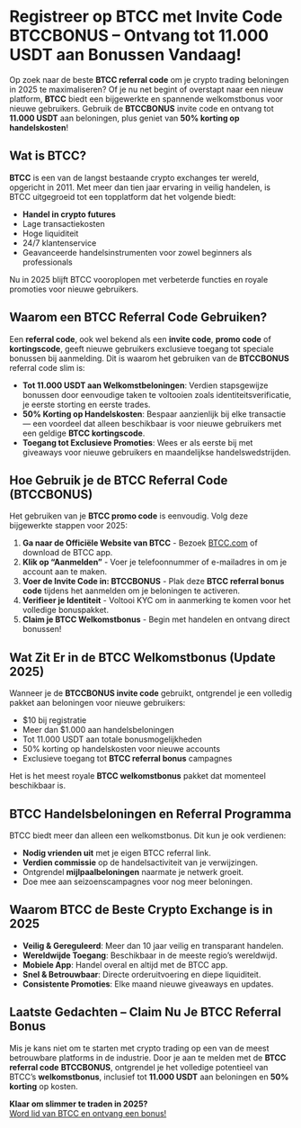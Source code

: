 <h1>Registreer op BTCC met Invite Code BTCCBONUS – Ontvang tot 11.000 USDT aan Bonussen Vandaag!</h1>
<p>Op zoek naar de beste <strong>BTCC referral code</strong> om je crypto trading beloningen in 2025 te maximaliseren? Of je nu net begint of overstapt naar een nieuw platform, <strong>BTCC</strong> biedt een bijgewerkte en spannende welkomstbonus voor nieuwe gebruikers. Gebruik de <strong>BTCCBONUS</strong> invite code en ontvang tot <strong>11.000 USDT</strong> aan beloningen, plus geniet van <strong>50% korting op handelskosten</strong>!</p>
</header>

<section>
    <h2>Wat is BTCC?</h2>
    <p><strong>BTCC</strong> is een van de langst bestaande crypto exchanges ter wereld, opgericht in 2011. Met meer dan tien jaar ervaring in veilig handelen, is BTCC uitgegroeid tot een topplatform dat het volgende biedt:</p>
    <ul>
        <li><strong>Handel in crypto futures</strong></li>
        <li>Lage transactiekosten</li>
        <li>Hoge liquiditeit</li>
        <li>24/7 klantenservice</li>
        <li>Geavanceerde handelsinstrumenten voor zowel beginners als professionals</li>
    </ul>
    <p>Nu in 2025 blijft BTCC vooroplopen met verbeterde functies en royale promoties voor nieuwe gebruikers.</p>
</section>

<section>
    <h2>Waarom een BTCC Referral Code Gebruiken?</h2>
    <p>Een <strong>referral code</strong>, ook wel bekend als een <strong>invite code</strong>, <strong>promo code</strong> of <strong>kortingscode</strong>, geeft nieuwe gebruikers exclusieve toegang tot speciale bonussen bij aanmelding. Dit is waarom het gebruiken van de <strong>BTCCBONUS</strong> referral code slim is:</p>
    <ul>
        <li><strong>Tot 11.000 USDT aan Welkomstbeloningen</strong>: Verdien stapsgewijze bonussen door eenvoudige taken te voltooien zoals identiteitsverificatie, je eerste storting en eerste trades.</li>
        <li><strong>50% Korting op Handelskosten</strong>: Bespaar aanzienlijk bij elke transactie — een voordeel dat alleen beschikbaar is voor nieuwe gebruikers met een geldige <strong>BTCC kortingscode</strong>.</li>
        <li><strong>Toegang tot Exclusieve Promoties</strong>: Wees er als eerste bij met giveaways voor nieuwe gebruikers en maandelijkse handelswedstrijden.</li>
    </ul>
</section>

<section>
    <h2>Hoe Gebruik je de BTCC Referral Code (BTCCBONUS)</h2>
    <p>Het gebruiken van je <strong>BTCC promo code</strong> is eenvoudig. Volg deze bijgewerkte stappen voor 2025:</p>
    <ol>
        <li><strong>Ga naar de Officiële Website van BTCC</strong> - Bezoek <a href="https://www.btcc.com">BTCC.com</a> of download de BTCC app.</li>
        <li><strong>Klik op “Aanmelden”</strong> - Voer je telefoonnummer of e-mailadres in om je account aan te maken.</li>
        <li><strong>Voer de Invite Code in: BTCCBONUS</strong> - Plak deze <strong>BTCC referral bonus code</strong> tijdens het aanmelden om je beloningen te activeren.</li>
        <li><strong>Verifieer je Identiteit</strong> - Voltooi KYC om in aanmerking te komen voor het volledige bonuspakket.</li>
        <li><strong>Claim je BTCC Welkomstbonus</strong> - Begin met handelen en ontvang direct bonussen!</li>
    </ol>
</section>

<section>
    <h2>Wat Zit Er in de BTCC Welkomstbonus (Update 2025)</h2>
    <p>Wanneer je de <strong>BTCCBONUS invite code</strong> gebruikt, ontgrendel je een volledig pakket aan beloningen voor nieuwe gebruikers:</p>
    <ul>
        <li>$10 bij registratie</li>
        <li>Meer dan $1.000 aan handelsbeloningen</li>
        <li>Tot 11.000 USDT aan totale bonusmogelijkheden</li>
        <li>50% korting op handelskosten voor nieuwe accounts</li>
        <li>Exclusieve toegang tot <strong>BTCC referral bonus</strong> campagnes</li>
    </ul>
    <p>Het is het meest royale <strong>BTCC welkomstbonus</strong> pakket dat momenteel beschikbaar is.</p>
</section>

<section>
    <h2>BTCC Handelsbeloningen en Referral Programma</h2>
    <p>BTCC biedt meer dan alleen een welkomstbonus. Dit kun je ook verdienen:</p>
    <ul>
        <li><strong>Nodig vrienden uit</strong> met je eigen BTCC referral link.</li>
        <li><strong>Verdien commissie</strong> op de handelsactiviteit van je verwijzingen.</li>
        <li>Ontgrendel <strong>mijlpaalbeloningen</strong> naarmate je netwerk groeit.</li>
        <li>Doe mee aan seizoenscampagnes voor nog meer beloningen.</li>
    </ul>
</section>

<section>
    <h2>Waarom BTCC de Beste Crypto Exchange is in 2025</h2>
    <ul>
        <li><strong>Veilig & Gereguleerd</strong>: Meer dan 10 jaar veilig en transparant handelen.</li>
        <li><strong>Wereldwijde Toegang</strong>: Beschikbaar in de meeste regio’s wereldwijd.</li>
        <li><strong>Mobiele App</strong>: Handel overal en altijd met de BTCC app.</li>
        <li><strong>Snel & Betrouwbaar</strong>: Directe orderuitvoering en diepe liquiditeit.</li>
        <li><strong>Consistente Promoties</strong>: Elke maand nieuwe giveaways en updates.</li>
    </ul>
</section>

<section>
    <h2>Laatste Gedachten – Claim Nu Je BTCC Referral Bonus</h2>
    <p>Mis je kans niet om te starten met crypto trading op een van de meest betrouwbare platforms in de industrie. Door je aan te melden met de <strong>BTCC referral code</strong> <strong>BTCCBONUS</strong>, ontgrendel je het volledige potentieel van BTCC’s <strong>welkomstbonus</strong>, inclusief tot <strong>11.000 USDT</strong> aan beloningen en <strong>50% korting</strong> op kosten.</p>
    <p><strong>Klaar om slimmer te traden in 2025?</strong><br>
        <a href="https://partner.btcc.com/us/c/BTCCBONUS/9303" target="_blank">Word lid van BTCC en ontvang een bonus!</a>
</p>
</section>
